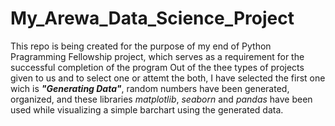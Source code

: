 # My_Arewa_Data_Science_Project
This repo is being created for the purpose of my end of Python Pragramming Fellowship project, which serves as a requirement for the successful completion of the program
Out of the thee types of projects given to us and to select one or attemt the both, I have selected the first one wich is ***"Generating Data"***, random numbers have been generated, organized, and these libraries _matplotlib_, _seaborn_ and _pandas_ have been used while visualizing  a simple barchart using the generated data. 
